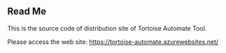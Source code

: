 ## Read Me

This is the source code of distribution site of Tortoise Automate Tool.

Please access the web site: https://tortoise-automate.azurewebsites.net/
